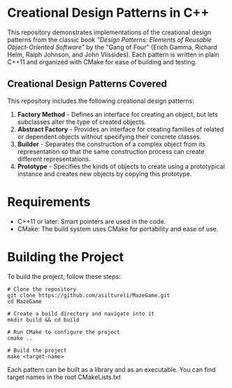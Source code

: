 # Creational Design Patterns in C++

This repository demonstrates implementations of the creational design patterns from the classic book *"Design Patterns: Elements of Reusable Object-Oriented Software"* by the "Gang of Four" (Erich Gamma, Richard Helm, Ralph Johnson, and John Vlissides). Each pattern is written in plain C++11 and organized with CMake for ease of building and testing.

## Creational Design Patterns Covered

This repository includes the following creational design patterns:

1. **Factory Method** - Defines an interface for creating an object, but lets subclasses alter the type of created objects.
2. **Abstract Factory** - Provides an interface for creating families of related or dependent objects without specifying their concrete classes.
3. **Builder** - Separates the construction of a complex object from its representation so that the same construction process can create different representations.
4. **Prototype** - Specifies the kinds of objects to create using a prototypical instance and creates new objects by copying this prototype.

# Requirements
- C++11 or later: Smart pointers are used in the code.
- CMake: The build system uses CMake for portability and ease of use.

# Building the Project

To build the project, follow these steps:

```
# Clone the repository
git clone https://github.com/asiltureli/MazeGame.git
cd MazeGame

# Create a build directory and navigate into it
mkdir build && cd build

# Run CMake to configure the project
cmake ..

# Build the project
make <target-name>
```

Each pattern can be built as a library and as an executable. You can find target names in the root CMakeLists.txt

